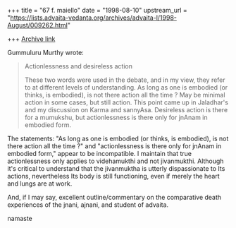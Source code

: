 +++
title = "67 f. maiello"
date = "1998-08-10"
upstream_url = "https://lists.advaita-vedanta.org/archives/advaita-l/1998-August/009262.html"

+++
[Archive link](https://lists.advaita-vedanta.org/archives/advaita-l/1998-August/009262.html)

Gummuluru Murthy wrote:
>
> Actionlessness and desireless action
>
> These two words were used in the debate, and in my view, they refer to
> at different levels of understanding. As long as one is embodied (or
> thinks, is embodied), is not there action all the time ? May be minimal
> action in some cases, but still action. This point came up in Jaladhar's
> and my discussion on Karma and sannyAsa. Desireless action is there for
> a mumukshu, but actionlessness is there only for jnAnam in embodied form.
>

The statements: "As long as one is embodied (or thinks, is embodied),
is not there action all the time ?" and  "actionlessness is there only
for jnAnam in embodied form," appear to be incompatible.  I maintain
that
true actionlessness only applies to videhamukthi and not jivanmukthi.
Although it's critical to understand that the jivanmuktha is utterly
dispassionate to Its actions, nevertheless Its body is still
functioning, even if merely the heart and lungs are at work.

And, if I may say, excellent outline/commentary on the comparative death
experiences of the jnani, ajnani, and student of advaita.

namaste

